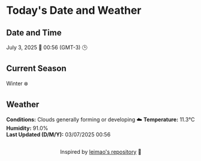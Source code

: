  # Today's Date and Weather
    
## Date and Time
July 3, 2025 📅
00:56 (GMT-3) 🕒

## Current Season
Winter ❄️
## Weather 
**Conditions:** Clouds generally forming or developing ☁️
**Temperature:** 11.3°C  
**Humidity:** 91.0%  
**Last Updated (D/M/Y):** 03/07/2025 00:56
##
<div align="center">Inspired by <a href="https://github.com/leimao/What-Is-The-Date-Today">leimao's repository</a> 🌱</div>
